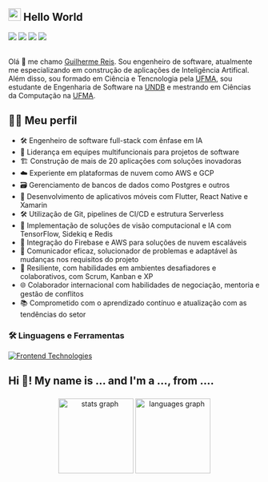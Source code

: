 ## <img src="https://media.giphy.com/media/hvRJCLFzcasrR4ia7z/giphy.gif" width="25"> Hello World

<div> 
  <a href="https://www.instagram.com/guifreiss/" target="_blank"><img src="https://img.shields.io/badge/-Instagram-5d52cb?style=for-the-badge&logo=instagram&logoColor=white" target="_blank"></a>
 <a href="https://discord.com/users/.puutz" target="_blank"><img src="https://img.shields.io/badge/Discord-7289DA?style=for-the-badge&logo=discord&logoColor=white" target="_blank"></a> 
  <a href = "mailto:guilhermereisefr@gmail.com"><img src="https://img.shields.io/badge/-Gmail-d00000?style=for-the-badge&logo=gmail&logoColor=white" target="_blank"></a>
  <a href="https://www.linkedin.com/in/guilhermereis-dev/" target="_blank">
    <img src="https://img.shields.io/badge/-LinkedIn-%230077B5?style=for-the-badge&logo=linkedin&logoColor=white" target="_blank">
  </a> 
</div>
&nbsp;

Olá 🖖 me chamo [Guilherme Reis](https://www.linkedin.com/in/guilhermereis-dev/). Sou engenheiro de software, atualmente me especializando em construção de aplicações de Inteligência Artifical. Além disso, sou formado em Ciência e Tencnologia pela [UFMA](https://portalpadrao.ufma.br/), sou estudante de Engenharia de Software na [UNDB](https://www.undb.edu.br/) e mestrando em Ciências da Computação na [UFMA](https://portalpadrao.ufma.br/).

## 👨‍🚀 Meu perfil

- 🛠️ Engenheiro de software full-stack com ênfase em IA
- 🚀 Liderança em equipes multifuncionais para projetos de software
- 🏗️ Construção de mais de 20 aplicações com soluções inovadoras
- ☁️ Experiente em plataformas de nuvem como AWS e GCP
- 🗃️ Gerenciamento de bancos de dados como Postgres e outros
- 📱 Desenvolvimento de aplicativos móveis com Flutter, React Native e Xamarin
- 🛠️ Utilização de Git, pipelines de CI/CD e estrutura Serverless
- 🤖 Implementação de soluções de visão computacional e IA com TensorFlow, Sidekiq e Redis
- 🔄 Integração do Firebase e AWS para soluções de nuvem escaláveis
- 💬 Comunicador eficaz, solucionador de problemas e adaptável às mudanças nos requisitos do projeto
- 💪 Resiliente, com habilidades em ambientes desafiadores e colaborativos, com Scrum, Kanban e XP
- 🌐 Colaborador internacional com habilidades de negociação, mentoria e gestão de conflitos
- 📚 Comprometido com o aprendizado contínuo e atualização com as tendências do setor

### 🛠️ Linguagens e Ferramentas

[![Frontend Technologies](https://skillicons.dev/icons?i=js,html,css,react,angular,vue,django,flask,rails,laravel,nodejs,spring,flutter,react,git,aws,azure,gcp,firebase,heroku,docker,kubernetes,jquery,java,python,ruby,php,typescript,dart,unity,unreal,vscode,atom,nginx,jest,postman,tensorflow,pytorch,opencv,scikitlearn,kafka)](https://skillicons.dev)
<h2 align="left">Hi 👋! My name is ... and I'm a ..., from ....</h2>

###

<div align="center">
  <img src="https://github-readme-stats.vercel.app/api?username=guilh3rme&hide_title=false&hide_rank=false&show_icons=true&include_all_commits=true&count_private=true&disable_animations=false&theme=dracula&locale=en&hide_border=false" height="150" alt="stats graph"  />
  <img src="https://github-readme-stats.vercel.app/api/top-langs?username=guilh3rme&locale=en&hide_title=false&layout=compact&card_width=320&langs_count=5&theme=dracula&hide_border=false" height="150" alt="languages graph"  />
</div>
